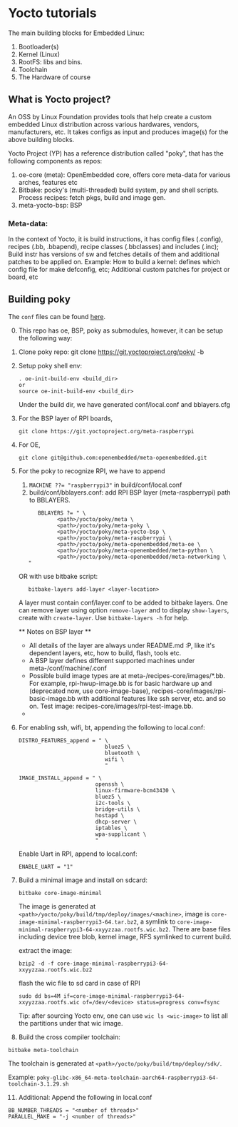 # Yocto tutorials

The main building blocks for Embedded Linux:
1. Bootloader(s)
2. Kernel (Linux)
3. RootFS: libs and bins.
4. Toolchain
5. The Hardware of course


## What is Yocto project?

An OSS by Linux Foundation provides tools that help create a custom embedded Linux distribution across various hardwares, vendors, manufacturers, etc.
It takes configs as input and produces image(s) for the above building blocks.

Yocto Project (YP) has a reference distribution called "poky", that has the following components as repos:

1. oe-core (meta): OpenEmbedded core, offers core meta-data for various arches, features etc
2. Bitbake: pocky's (multi-threaded) build system, py and shell scripts. Process recipes: fetch pkgs, build and image gen.
3. meta-yocto-bsp: BSP

### Meta-data:
In the context of Yocto, it is build instructions, it has config files (.config), recipes (.bb, .bbapend), recipe classes (.bbclasses) and includes (.inc);
Build instr has versions of sw and fetches details of them and additional patches to be applied on.
Example: How to build a kernel: defines which config file  for make defconfig, etc; Additional custom patches for project or board, etc


## Building poky

The `conf` files can be found [here](./conf/).

0. This repo has oe, BSP, poky as submodules, however, it can be setup the following way:
1. Clone poky repo: git clone https://git.yoctoproject.org/poky/ -b <branch>
2. Setup poky shell env:
      ```
      . oe-init-build-env <build_dir>
      or
      source oe-init-build-env <build_dir>
      ```
   Under the build dir, we have generated conf/local.conf and bblayers.cfg
3. For the BSP layer of RPI boards,
   ```
   git clone https://git.yoctoproject.org/meta-raspberrypi
   ```
4. For OE,
   ```
   git clone git@github.com:openembedded/meta-openembedded.git
   ```
5. For the poky to recognize RPI, we have to append
   1. `MACHINE ??= "raspberrypi3"` in build/conf/local.conf
   2. build/conf/bblayers.conf: add RPI BSP layer (meta-raspberrypi) path to BBLAYERS.

   ```shell
         BBLAYERS ?= " \
               <path>/yocto/poky/meta \
               <path>/yocto/poky/meta-poky \
               <path>/yocto/poky/meta-yocto-bsp \
               <path>/yocto/poky/meta-raspberrypi \
               <path>/yocto/poky/meta-openembedded/meta-oe \
               <path>/yocto/poky/meta-openembedded/meta-python \
               <path>/yocto/poky/meta-openembedded/meta-networking \
      "
   ```

   OR
   with use bitbake script:
   ```shell
      bitbake-layers add-layer <layer-location>
   ```
   A layer must contain conf/layer.conf to be added to bitbake layers. One can remove layer using  option `remove-layer`
   and to display `show-layers`, create with `create-layer`. Use `bitbake-layers -h` for help.

   ** Notes on BSP layer **
   - All details of the layer are always under README.md :P, like it's dependent layers, etc, how to build, flash, tools etc.
   - A BSP layer defines different supported machines under meta-<any-bsp-layer>/conf/machine/<Machines>.conf
   - Possible build image types are at  meta-<any-bsp-layer>/recipes-core/images/*.bb. For example, rpi-hwup-image.bb is for basic hardware up and  (deprecated now, use core-image-base), recipes-core/images/rpi-basic-image.bb with additional features like ssh server, etc. and so on. Test image: recipes-core/images/rpi-test-image.bb.
   - 
   
7. For enabling ssh, wifi, bt, appending the following to local.conf:

   ```shell
   DISTRO_FEATURES_append = " \
                              bluez5 \
                              bluetooth \
                              wifi \
                              "
   ```

   ```shell
   IMAGE_INSTALL_append = " \
                           openssh \
                           linux-firmware-bcm43430 \
                           bluez5 \
                           i2c-tools \
                           bridge-utils \
                           hostapd \
                           dhcp-server \
                           iptables \
                           wpa-supplicant \
                           "
   ```

   Enable Uart in RPI, append to local.conf:
   ```shell
   ENABLE_UART = "1"
   ```


8. Build a minimal image and install on sdcard:
   ```
   bitbake core-image-minimal
   ```
   The image is generated at `<path>/yocto/poky/build/tmp/deploy/images/<machine>`, image is `core-image-minimal-raspberrypi3-64.tar.bz2`, a symlink to
   `core-image-minimal-raspberrypi3-64-xxyyzzaa.rootfs.wic.bz2`. There are base files including device tree blob, kernel image, RFS symlinked to current build.

   extract the image:
   ```shell
   bzip2 -d -f core-image-minimal-raspberrypi3-64-xxyyzzaa.rootfs.wic.bz2
   ```
   flash the wic file to sd card in case of RPI
   ```shell
   sudo dd bs=4M if=core-image-minimal-raspberrypi3-64-xxyyzzaa.rootfs.wic of=/dev/<device> status=progress conv=fsync
   ```
   Tip: after sourcing Yocto env, one can use `wic ls <wic-image>` to list all the partitions under that wic image.

10. Build the cross compiler toolchain:

   ```
   bitbake meta-toolchain
   ```
   The toolchain is generated at `<path>/yocto/poky/build/tmp/deploy/sdk/`.

   Example: `poky-glibc-x86_64-meta-toolchain-aarch64-raspberrypi3-64-toolchain-3.1.29.sh`

11. Additional: Append the following in local.conf
   ```shell
   BB_NUMBER_THREADS = "<number of threads>"
   PARALLEL_MAKE = "-j <number of threads>"
   ```
